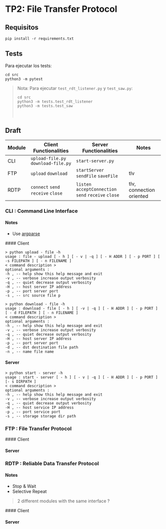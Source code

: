 # TP2: File Transfer Protocol

## Requisitos

`pip install -r requirements.txt`

## Tests

Para ejecutar los tests:

```
cd src
python3 -m pytest
```

> Nota: Para ejecutar `test_rdt_listener.py` y `test_saw.py`:
>
> ```
> cd src
> python3 -m tests.test_rdt_listener
> python3 -m tests.test_saw
> ```
>
> ⠀

## Draft

| Module | Client Functionalities              | Server Functionalities                               | Notes                    |
| ------ | ----------------------------------- | ---------------------------------------------------- | ------------------------ |
| CLI    | `upload-file.py` `download-file.py` | `start-server.py`                                    |
| FTP    | `upload` `download`                 | `startServer` `sendFile` `saveFile`                  | tlv                      |
| RDTP   | `connect` `send` `receive` `close`  | `listen` `acceptConnection` `send` `receive` `close` | tlv, connection oriented |

### CLI : Command Line Interface

#### Notes

- Use [argparse](https://docs.python.org/3/library/argparse.html)

#### Client

```
> python upload - file -h
usage : file - upload [ - h ] [ - v | -q ] [ - H ADDR ] [ - p PORT ] [ -s FILEPATH ] [ - n FILENAME ]
< command description >
optional arguments :
-h , -- help show this help message and exit
-v , -- verbose increase output verbosity
-q , -- quiet decrease output verbosity
-H , -- host server IP address
-p , -- port server port
-s , -- src source file p
```

```
> python download - file -h
usage : download - file [ - h ] [ -v | -q ] [ - H ADDR ] [ - p PORT ] [ - d FILEPATH ] [ - n FILENAME ]
< command description >
optional arguments :
-h , -- help show this help message and exit
-v , -- verbose increase output verbosity
-q , -- quiet decrease output verbosity
-H , -- host server IP address
-p , -- port server port
-d , -- dst destination file path
-n , -- name file name
```

#### Server

```
> python start - server -h
usage : start - server [ - h ] [ - v | -q ] [ - H ADDR ] [ - p PORT ] [- s DIRPATH ]
< command description >
optional arguments :
-h , -- help show this help message and exit
-v , -- verbose increase output verbosity
-q , -- quiet decrease output verbosity
-H , -- host service IP address
-p , -- port service port
-s , -- storage storage dir path
```

### FTP : File Transfer Protocol

#### Client

#### Server

### RDTP : Reliable Data Transfer Protocol

#### Notes

- Stop & Wait
- Selective Repeat

> 2 different modules with the same interface ?

#### Client

#### Server
